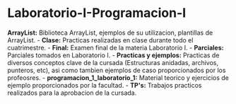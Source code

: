 # Laboratorio-I-Programacion-I
**ArrayList:** Biblioteca ArrayList, ejemplos de su utilizacion, plantillas de ArrayList. - 
**Clase:** Practicas realizadas en clase durante todo el cuatrimestre. - 
**Final:** Examen final de la materia Laboratorio I. - 
**Parciales:** Parciales tomados en Laboratorio I. - 
**Practicas y ejemplos:** Practicas de diversos conceptos clave de la cursada (Estructuras anidadas, archivos, punteros, etc), asi como tambien ejemplos de caso proporcionados por los profeosres. - 
**programacion_1_laboratorio_1:** Material teorico y ejercicios de ejemplo proporcionados por la facultad. - 
**TP's:** Trabajos practicos realizados para la aprobacion de la cursada.
